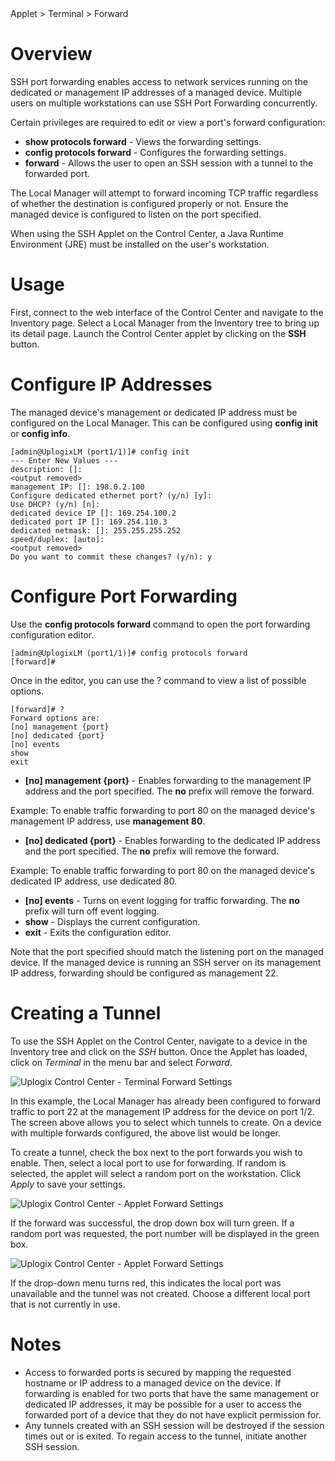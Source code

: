 <!-- 5.4 -->

<div class='ucc' />Applet > Terminal > Forward</div>

# Overview

SSH port forwarding enables access to network services running on the dedicated or management IP addresses of a managed device. Multiple users on multiple workstations can use SSH Port Forwarding concurrently.

Certain privileges are required to edit or view a port's forward configuration:

* **show protocols forward** - Views the forwarding settings.
* **config protocols forward** - Configures the forwarding settings.
* **forward** - Allows the user to open an SSH session with a tunnel to the forwarded port.

The Local Manager will attempt to forward incoming TCP traffic regardless of whether the destination is configured properly or not. Ensure the managed device is configured to listen on the port specified.

When using the SSH Applet on the Control Center, a Java Runtime Environment (JRE) must be installed on the user's workstation.

# Usage

First, connect to the web interface of the Control Center and navigate to the Inventory page. Select a Local Manager from the Inventory tree to bring up its detail page. Launch the Control Center applet by clicking on the **SSH** button.

# Configure IP Addresses

The managed device's management or dedicated IP address must be configured on the Local Manager. This can be configured using **config init** or **config info**.

```
[admin@UplogixLM (port1/1)]# config init
--- Enter New Values ---
description: []:
<output removed>
management IP: []: 198.0.2.100
Configure dedicated ethernet port? (y/n) [y]:
Use DHCP? (y/n) [n]:
dedicated device IP []: 169.254.100.2
dedicated port IP []: 169.254.110.3
dedicated netmask: []: 255.255.255.252
speed/duplex: [auto]:
<output removed>
Do you want to commit these changes? (y/n): y
```

# Configure Port Forwarding

Use the **config protocols forward** command to open the port forwarding configuration editor.

```
[admin@UplogixLM (port1/1)]# config protocols forward
[forward]#
```
Once in the editor, you can use the ? command to view a list of possible options.

```
[forward]# ?
Forward options are:
[no] management {port}
[no] dedicated {port}
[no] events
show
exit
```

* **[no] management {port}** - Enables forwarding to the management IP address and the port specified. The **no** prefix will remove the forward.

 Example: To enable traffic forwarding to port 80 on the managed device's management IP address, use **management 80**.

* **[no] dedicated {port}** - Enables forwarding to the dedicated IP address and the port specified. The **no** prefix will remove the forward.

 Example: To enable traffic forwarding to port 80 on the managed device's dedicated IP address, use dedicated 80.

* **[no] events** - Turns on event logging for traffic forwarding. The **no** prefix will turn off event logging.
* **show** - Displays the current configuration.
* **exit** - Exits the configuration editor.

Note that the port specified should match the listening port on the managed device. If the managed device is running an SSH server on its management IP address, forwarding should be configured as management 22.

# Creating a Tunnel

To use the SSH Applet on the Control Center, navigate to a device in the Inventory tree and click on the *SSH* button. Once the Applet has loaded, click on *Terminal* in the menu bar and select *Forward*.

![Uplogix Control Center - Terminal Forward Settings](http://uplogix.com/support/docs/img/5.4/uplogix-control-center-applet-forward-settings.png)

In this example, the Local Manager has already been configured to forward traffic to port 22 at the management IP address for the device on port 1/2. The screen above allows you to select which tunnels to create. On a device with multiple forwards configured, the above list would be longer.

To create a tunnel, check the box next to the port forwards you wish to enable. Then, select a local port to use for forwarding. If random is selected, the applet will select a random port on the workstation. Click *Apply* to save your settings.

![Uplogix Control Center - Applet Forward Settings](http://uplogix.com/support/docs/img/5.4/uplogix-control-center-applet-forward-settings-applied.png)
 
If the forward was successful, the drop down box will turn green. If a random port was requested, the port number will be displayed in the green box.

![Uplogix Control Center - Applet Forward Settings](http://uplogix.com/support/docs/img/5.4/uplogix-control-center-applet-forward-settings-invalid.png)
 
If the drop-down menu turns red, this indicates the local port was unavailable and the tunnel was not created. Choose a different local port that is not currently in use. 

# Notes

* Access to forwarded ports is secured by mapping the requested hostname or IP address to a managed device on the device. If forwarding is enabled for two ports that have the same management or dedicated IP addresses, it may be possible for a user to access the forwarded port of a device that they do not have explicit permission for.
* Any tunnels created with an SSH session will be destroyed if the session times out or is exited. To regain access to the tunnel, initiate another SSH session.